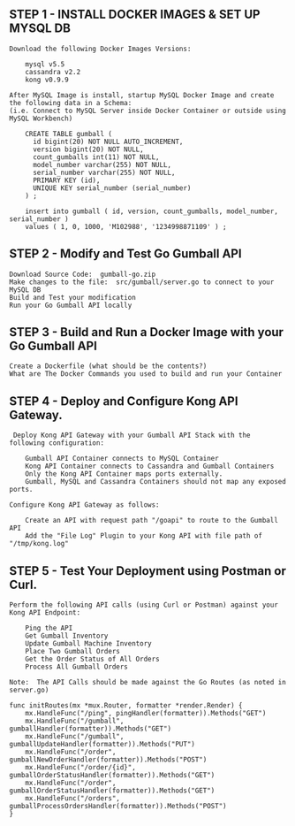 
## STEP 1 - INSTALL DOCKER IMAGES & SET UP MYSQL DB

	Download the following Docker Images Versions:

	    mysql v5.5
	    cassandra v2.2
	    kong v0.9.9

	After MySQL Image is install, startup MySQL Docker Image and create the following data in a Schema:  
	(i.e. Connect to MySQL Server inside Docker Container or outside using MySQL Workbench)

	    CREATE TABLE gumball (
	      id bigint(20) NOT NULL AUTO_INCREMENT,
	      version bigint(20) NOT NULL,
	      count_gumballs int(11) NOT NULL,
	      model_number varchar(255) NOT NULL,
	      serial_number varchar(255) NOT NULL,
	      PRIMARY KEY (id),
	      UNIQUE KEY serial_number (serial_number)
	    ) ;

	    insert into gumball ( id, version, count_gumballs, model_number, serial_number ) 
	    values ( 1, 0, 1000, 'M102988', '1234998871109' ) ;


## STEP 2 - Modify and Test Go Gumball API

    Download Source Code:  gumball-go.zip
    Make changes to the file:  src/gumball/server.go to connect to your MySQL DB
    Build and Test your modification
    Run your Go Gumball API locally


## STEP 3 - Build and Run a Docker Image with your Go Gumball API

    Create a Dockerfile (what should be the contents?)
    What are The Docker Commands you used to build and run your Container


## STEP 4 - Deploy and Configure Kong API Gateway. 

     Deploy Kong API Gateway with your Gumball API Stack with the following configuration:

        Gumball API Container connects to MySQL Container
        Kong API Container connects to Cassandra and Gumball Containers
        Only the Kong API Container maps ports externally. 
        Gumball, MySQL and Cassandra Containers should not map any exposed ports.

    Configure Kong API Gateway as follows:

        Create an API with request path "/goapi" to route to the Gumball API
        Add the "File Log" Plugin to your Kong API with file path of "/tmp/kong.log"


## STEP 5 - Test Your Deployment using Postman or Curl. 

    Perform the following API calls (using Curl or Postman) against your Kong API Endpoint:
    
        Ping the API
        Get Gumball Inventory
        Update Gumball Machine Inventory
        Place Two Gumball Orders
        Get the Order Status of All Orders
        Process All Gumball Orders

    Note:  The API Calls should be made against the Go Routes (as noted in server.go)

	func initRoutes(mx *mux.Router, formatter *render.Render) {
	    mx.HandleFunc("/ping", pingHandler(formatter)).Methods("GET")
	    mx.HandleFunc("/gumball", gumballHandler(formatter)).Methods("GET")
	    mx.HandleFunc("/gumball", gumballUpdateHandler(formatter)).Methods("PUT")
	    mx.HandleFunc("/order", gumballNewOrderHandler(formatter)).Methods("POST")
	    mx.HandleFunc("/order/{id}", gumballOrderStatusHandler(formatter)).Methods("GET")
	    mx.HandleFunc("/order", gumballOrderStatusHandler(formatter)).Methods("GET")
	    mx.HandleFunc("/orders", gumballProcessOrdersHandler(formatter)).Methods("POST")
	}


